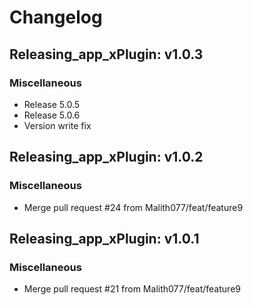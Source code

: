 # Changelog

## Releasing_app_xPlugin: v1.0.3

### Miscellaneous

- Release 5.0.5
- Release 5.0.6
- Version write fix


## Releasing_app_xPlugin: v1.0.2

### Miscellaneous

- Merge pull request #24 from Malith077/feat/feature9


## Releasing_app_xPlugin: v1.0.1

### Miscellaneous

- Merge pull request #21 from Malith077/feat/feature9
